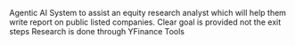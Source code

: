 Agentic AI System to assist an equity research analyst which will help them write report on public listed companies.
Clear goal is provided not the exit steps
Research is done through YFinance Tools
